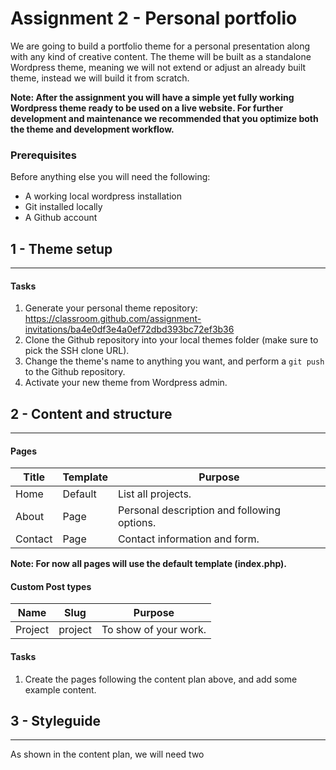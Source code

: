 # Assignment 2 - Personal portfolio

We are going to build a portfolio theme for a personal presentation along with any kind of creative content. The theme will be built as a standalone Wordpress theme, meaning we will not extend or adjust an already built theme, instead we will build it from scratch.

**Note: After the assignment you will have a simple yet fully working Wordpress theme ready to be used on a live website. For further development and maintenance we recommended that you optimize both the theme and development workflow.**

### Prerequisites
Before anything else you will need the following:

* A working local wordpress installation
* Git installed locally
* A Github account

## 1 - Theme setup
---

#### Tasks
1. Generate your personal theme repository:
https://classroom.github.com/assignment-invitations/ba4e0df3e4a0ef72dbd393bc72ef3b36 
2. Clone the Github repository into your local themes folder (make sure to pick the SSH clone URL).
3. Change the theme's name to anything you want, and perform a `git push` to the Github repository.
4. Activate your new theme from Wordpress admin.


## 2 - Content and structure
---

#### Pages
| Title  | Template  | Purpose  |
|---|---|---|
| Home  | Default  | List all projects.  |
| About  | Page  | Personal description and following options.  |
| Contact  | Page  | Contact information and form.  |

**Note: For now all pages will use the default template (index.php).**

#### Custom Post types
| Name  | Slug |Purpose |
|---|---|---|
| Project  | project | To show of your work. |

#### Tasks
1. Create the pages following the content plan above, and add some example content.


## 3 - Styleguide
---

As shown in the content plan, we will need two 
